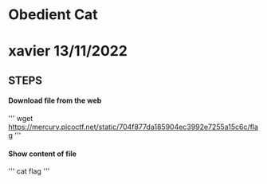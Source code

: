 # Obedient Cat

# xavier 13/11/2022

## STEPS
#### Download file from the web
'''
wget https://mercury.picoctf.net/static/704f877da185904ec3992e7255a15c6c/flag
'''

#### Show content of file
'''
cat flag
'''
